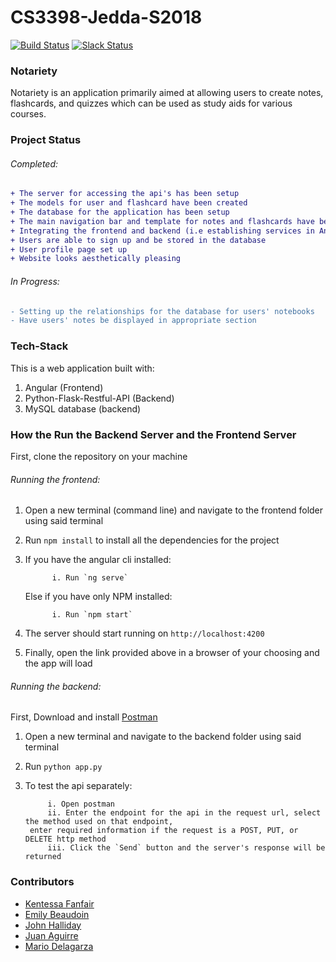 # CS3398-Jedda-S2018    
[![Build Status](https://travis-ci.org/CS3398-Jedda-Knights/CS3398-Jedda-S2018.svg?branch=development)](https://travis-ci.org/CS3398-Jedda-Knights/CS3398-Jedda-S2018)
[![Slack Status](http://slack.videojs.com/badge.svg)](https://cs3398s18jedda.slack.com/)



### Notariety
Notariety is an application primarily aimed at allowing users to create notes, flashcards, and quizzes which can be used as study aids for various courses.  

### Project Status
###### Completed: 
```diff 
+ The server for accessing the api's has been setup
+ The models for user and flashcard have been created
+ The database for the application has been setup
+ The main navigation bar and template for notes and flashcards have been implemented
+ Integrating the frontend and backend (i.e establishing services in Angular to access the Flask APIs')
+ Users are able to sign up and be stored in the database
+ User profile page set up
+ Website looks aesthetically pleasing
```
###### In Progress:
``` diff
- Setting up the relationships for the database for users' notebooks
- Have users' notes be displayed in appropriate section
```

### Tech-Stack
This is a web application built with:
1. Angular (Frontend)
2. Python-Flask-Restful-API (Backend) 
3. MySQL database (backend) 

### How the Run the Backend Server and the Frontend Server
First, clone the repository on your machine
###### Running the frontend:
1. Open a new terminal (command line) and navigate to the frontend folder using said terminal
2. Run `npm install` to install all the dependencies for the project
3. If you have the angular cli installed:

             i. Run `ng serve`  
   Else if you have only NPM installed:  

             i. Run `npm start` 
4. The server should start running on `http://localhost:4200`
5. Finally, open the link provided above in a browser of your choosing and the app will load

###### Running the backend:
First, Download and install [Postman](https://www.getpostman.com/)
1. Open a new terminal and navigate to the backend folder using said terminal
2. Run `python app.py` 
3. To test the api separately:

            i. Open postman 
            ii. Enter the endpoint for the api in the request url, select the method used on that endpoint,  
        enter required information if the request is a POST, PUT, or DELETE http method 
            iii. Click the `Send` button and the server's response will be returned

### Contributors
* [Kentessa Fanfair](https://github.com/2goldtess)
* [Emily Beaudoin](https://github.com/erb64) 
* [John Halliday](https://github.com/jh2012)
* [Juan Aguirre](https://github.com/Jaa217)
* [Mario Delagarza](https://github.com/MAD1364) 
